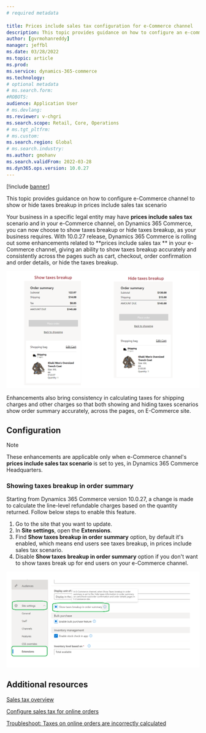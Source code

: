 ```yaml
---
# required metadata

title: Prices include sales tax configuration for e-Commerce channel
description: This topic provides guidance on how to configure an e-commerce channel to show or hide taxes breakup in prices include sales tax scenario.
author: [gvrmohanreddy]
manager: jeffbl
ms.date: 03/28/2022
ms.topic: article
ms.prod: 
ms.service: dynamics-365-commerce
ms.technology: 
# optional metadata
# ms.search.form:  
#ROBOTS: 
audience: Application User
# ms.devlang: 
ms.reviewer: v-chgri
ms.search.scope: Retail, Core, Operations
# ms.tgt_pltfrm: 
# ms.custom: 
ms.search.region: Global
# ms.search.industry: 
ms.author: gmohanv
ms.search.validFrom: 2022-03-28
ms.dyn365.ops.version: 10.0.27
---
```


[!include [banner](../../includes/banner.md)]

This topic provides guidance on how to configure e-Commerce channel to show or hide taxes breakup in prices include sales tax scenario

Your business in a specific legal entity may have **prices include sales tax** scenario and in your e-Commerce channel, on Dynamics 365 Commerce, you can now choose to show taxes breakup or hide taxes breakup, as your business requires. With 10.0.27 release, Dynamics 365 Commerce is rolling out some enhancements related to **prices include sales tax ** in your e-Commerce channel, giving an ability to show taxes breakup accurately and consistently across the pages such as cart, checkout, order confirmation and order details, or hide the taxes breakup. 

![Dynamics 365 Commerce - Show or hide taxes in e-commerce](media/prices-include-sales-tax-e-Commerce.png)

Enhancements also bring consistency in calculating taxes for shipping charges and other charges so that both showing and hiding taxes scenarios show order summary accurately, across the pages, on E-Commerce site. 

## Configuration

> [!NOTE]
> These enhancements are applicable only when e-Commerce channel's **prices include sales tax scenario** is set to yes, in Dynamics 365 Commerce Headquarters. 

### Showing taxes breakup in order summary

Starting from Dynamics 365 Commerce version 10.0.27, a change is made to calculate the line-level refundable charges based on the quantity returned.  Follow below steps to enable this feature.

1. Go to the site that you want to update.
2. In **Site settings**, open the **Extensions**.
3. Find **Show taxes breakup in order summary** option, by default it's enabled, which means end users see taxes breakup, in prices include sales tax scenario. 
4. Disable  **Show taxes breakup in order summary** option if you don't want to show taxes break up for end users on your e-Commerce channel. 

![Dynamics 365 Commerce - Show or hide taxes in e-commerce](media/prices-include-sales-tax-e-Commerce-site-settings.png)

## Additional resources

[Sales tax overview](/dynamics365/finance/general-ledger/indirect-taxes-overview?toc=/dynamics365/commerce/toc.json)

[Configure sales tax for online orders](commerce/sales-tax-config)

[Troubleshoot: Taxes on online orders are incorrectly calculated](troubleshoot/tax-miscalculated-online-order.md)